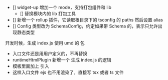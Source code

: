 - [] widget-up 增加一个 mode，支持打包组件和 lib
    - [] 替换模块内的 lib 打包工具
- [] 新增一个 rollup 插件，它读取根目录下的 tsconfig 的 paths 然后设置 alias
- [] Config 类型改为 SchemaConfig，约定如果带 Schema 的，表示只允许出现静态类型


开发时候，生成 index.js 使用 umd 的 包

- 入口文件还是用用户定义的，不再替换
- runtimeHtmlPlugin 新增一个 生成 index.js 的逻辑
- 模板里面加上 引入
- 这样入口文件 ejs 也不用渲染了，直接写 tsx 或者 ts 文件